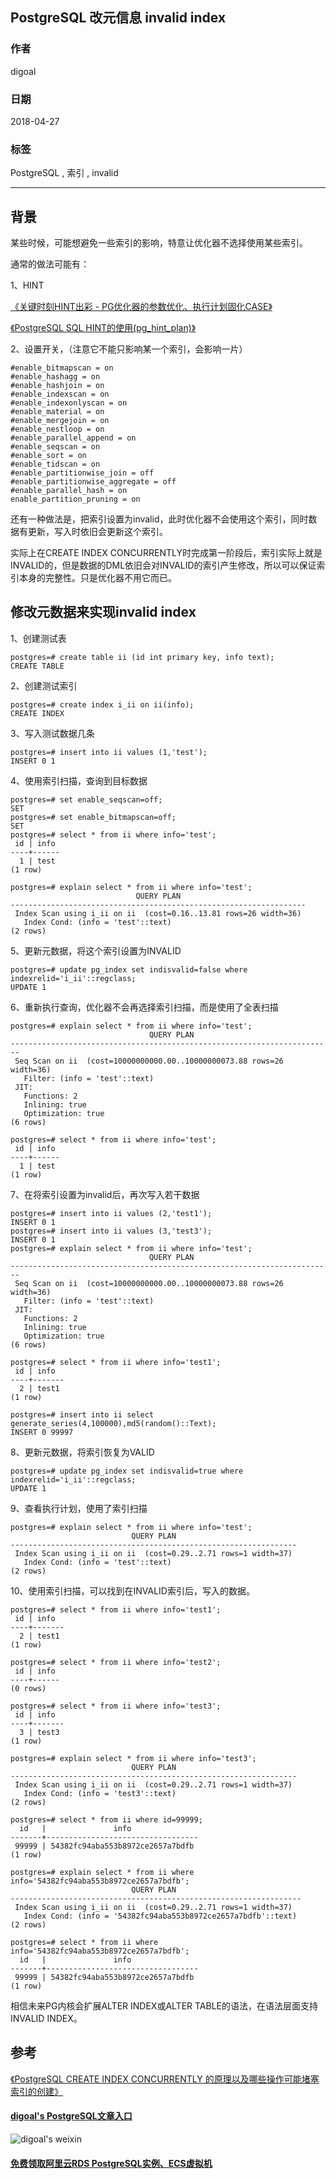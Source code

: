 ## PostgreSQL 改元信息 invalid index   
                                                           
### 作者                                                           
digoal                                                           
                                                           
### 日期                                                           
2018-04-27                                                        
                                                           
### 标签                                                           
PostgreSQL , 索引 , invalid   
                                                           
----                                                           
                                                           
## 背景      
某些时候，可能想避免一些索引的影响，特意让优化器不选择使用某些索引。  
  
通常的做法可能有：  
  
1、HINT  
  
[《关键时刻HINT出彩 - PG优化器的参数优化、执行计划固化CASE》](../201607/20160723_02.md)    
  
[《PostgreSQL SQL HINT的使用(pg_hint_plan)》](../201602/20160203_01.md)    
  
  
2、设置开关，（注意它不能只影响某一个索引，会影响一片）  
  
```  
#enable_bitmapscan = on  
#enable_hashagg = on  
#enable_hashjoin = on  
#enable_indexscan = on  
#enable_indexonlyscan = on  
#enable_material = on  
#enable_mergejoin = on  
#enable_nestloop = on  
#enable_parallel_append = on  
#enable_seqscan = on  
#enable_sort = on  
#enable_tidscan = on  
#enable_partitionwise_join = off  
#enable_partitionwise_aggregate = off  
#enable_parallel_hash = on  
enable_partition_pruning = on  
```  
  
还有一种做法是，把索引设置为invalid，此时优化器不会使用这个索引，同时数据有更新，写入时依旧会更新这个索引。  
  
实际上在CREATE INDEX CONCURRENTLY时完成第一阶段后，索引实际上就是INVALID的，但是数据的DML依旧会对INVALID的索引产生修改，所以可以保证索引本身的完整性。只是优化器不用它而已。  
  
## 修改元数据来实现invalid index  
1、创建测试表  
  
```  
postgres=# create table ii (id int primary key, info text);  
CREATE TABLE  
```  
  
2、创建测试索引  
  
```  
postgres=# create index i_ii on ii(info);  
CREATE INDEX  
```  
  
3、写入测试数据几条  
  
```  
postgres=# insert into ii values (1,'test');  
INSERT 0 1  
```  
  
4、使用索引扫描，查询到目标数据  
  
```  
postgres=# set enable_seqscan=off;  
SET  
postgres=# set enable_bitmapscan=off;  
SET  
postgres=# select * from ii where info='test';  
 id | info   
----+------  
  1 | test  
(1 row)  
  
postgres=# explain select * from ii where info='test';  
                            QUERY PLAN                              
------------------------------------------------------------------  
 Index Scan using i_ii on ii  (cost=0.16..13.81 rows=26 width=36)  
   Index Cond: (info = 'test'::text)  
(2 rows)  
```  
  
5、更新元数据，将这个索引设置为INVALID  
  
```  
postgres=# update pg_index set indisvalid=false where indexrelid='i_ii'::regclass;  
UPDATE 1  
```  
  
6、重新执行查询，优化器不会再选择索引扫描，而是使用了全表扫描  
  
```  
postgres=# explain select * from ii where info='test';  
                               QUERY PLAN                                 
------------------------------------------------------------------------  
 Seq Scan on ii  (cost=10000000000.00..10000000073.88 rows=26 width=36)  
   Filter: (info = 'test'::text)  
 JIT:  
   Functions: 2  
   Inlining: true  
   Optimization: true  
(6 rows)  
  
postgres=# select * from ii where info='test';  
 id | info   
----+------  
  1 | test  
(1 row)  
```  
  
7、在将索引设置为invalid后，再次写入若干数据  
  
```  
postgres=# insert into ii values (2,'test1');  
INSERT 0 1  
postgres=# insert into ii values (3,'test3');  
INSERT 0 1  
postgres=# explain select * from ii where info='test';  
                               QUERY PLAN                                 
------------------------------------------------------------------------  
 Seq Scan on ii  (cost=10000000000.00..10000000073.88 rows=26 width=36)  
   Filter: (info = 'test'::text)  
 JIT:  
   Functions: 2  
   Inlining: true  
   Optimization: true  
(6 rows)  
  
postgres=# select * from ii where info='test1';  
 id | info    
----+-------  
  2 | test1  
(1 row)  
  
postgres=# insert into ii select generate_series(4,100000),md5(random()::Text);  
INSERT 0 99997  
```  
  
8、更新元数据，将索引恢复为VALID  
  
```  
postgres=# update pg_index set indisvalid=true where indexrelid='i_ii'::regclass;  
UPDATE 1  
```  
  
9、查看执行计划，使用了索引扫描  
  
```  
postgres=# explain select * from ii where info='test';  
                           QUERY PLAN                             
----------------------------------------------------------------  
 Index Scan using i_ii on ii  (cost=0.29..2.71 rows=1 width=37)  
   Index Cond: (info = 'test'::text)  
(2 rows)  
```  
  
10、使用索引扫描，可以找到在INVALID索引后，写入的数据。  
  
```  
postgres=# select * from ii where info='test1';  
 id | info    
----+-------  
  2 | test1  
(1 row)  
  
postgres=# select * from ii where info='test2';  
 id | info   
----+------  
(0 rows)  
  
postgres=# select * from ii where info='test3';  
 id | info    
----+-------  
  3 | test3  
(1 row)  
  
postgres=# explain select * from ii where info='test3';  
                           QUERY PLAN                             
----------------------------------------------------------------  
 Index Scan using i_ii on ii  (cost=0.29..2.71 rows=1 width=37)  
   Index Cond: (info = 'test3'::text)  
(2 rows)  
  
postgres=# select * from ii where id=99999;  
  id   |               info                 
-------+----------------------------------  
 99999 | 54382fc94aba553b8972ce2657a7bdfb  
(1 row)  
  
postgres=# explain select * from ii where info='54382fc94aba553b8972ce2657a7bdfb';  
                           QUERY PLAN                              
-----------------------------------------------------------------  
 Index Scan using i_ii on ii  (cost=0.29..2.71 rows=1 width=37)  
   Index Cond: (info = '54382fc94aba553b8972ce2657a7bdfb'::text)  
(2 rows)  
  
postgres=# select * from ii where info='54382fc94aba553b8972ce2657a7bdfb';  
  id   |               info                 
-------+----------------------------------  
 99999 | 54382fc94aba553b8972ce2657a7bdfb  
(1 row)  
```  
  
相信未来PG内核会扩展ALTER INDEX或ALTER TABLE的语法，在语法层面支持INVALID INDEX。  
  
## 参考  
[《PostgreSQL CREATE INDEX CONCURRENTLY 的原理以及哪些操作可能堵塞索引的创建》](../201804/20180424_05.md)    
  
  
  
  
  
  
  
  
  
  
  
  
  
  
  
#### [digoal's PostgreSQL文章入口](https://github.com/digoal/blog/blob/master/README.md "22709685feb7cab07d30f30387f0a9ae")
  
  
![digoal's weixin](../pic/digoal_weixin.jpg "f7ad92eeba24523fd47a6e1a0e691b59")
  
  
  
  
  
  
  
  
#### [免费领取阿里云RDS PostgreSQL实例、ECS虚拟机](https://www.aliyun.com/database/postgresqlactivity "57258f76c37864c6e6d23383d05714ea")
  

